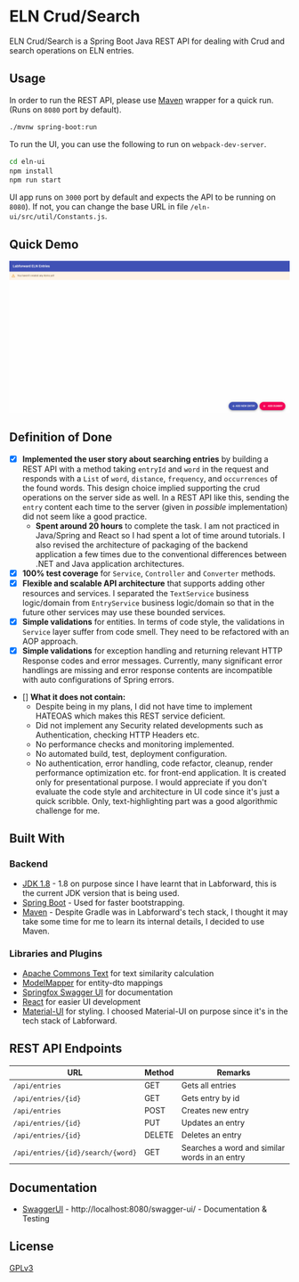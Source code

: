 # ELN Crud/Search

ELN Crud/Search is a Spring Boot Java REST API for dealing with Crud and search operations on ELN entries. 

## Usage

In order to run the REST API, please use [Maven](https://maven.apache.org/) wrapper for a quick run. (Runs on ```8080``` port by default).

```bash
./mvnw spring-boot:run
```

To run the UI, you can use the following to run on ```webpack-dev-server```.

```bash
cd eln-ui
npm install
npm run start
```

UI app runs on ```3000``` port by default and expects the API to be running on ```8080```). If not, you can change the base URL in file ```/eln-ui/src/util/Constants.js```.

## Quick Demo

![](eln-ui-demo.gif)

## Definition of Done

* [x] **Implemented the user story about searching entries** by building a REST API with a method taking ```entryId``` and ```word``` in the request and responds with a ```List``` of ```word```, ```distance```, ```frequency```, and ```occurrences``` of the found words. This design choice implied supporting the crud operations on the server side as well. In a REST API like this, sending the ```entry``` content each time to the server (given in *possible* implementation) did not seem like a good practice.
  * **Spent around 20 hours** to complete the task. I am not practiced in Java/Spring and React so I had spent a lot of time around tutorials. I also revised the architecture of packaging of the backend application a few times due to the conventional differences between .NET and Java application architectures.
* [x] **100% test coverage** for ```Service```, ```Controller``` and ```Converter``` methods.
* [x] **Flexible and scalable API architecture** that supports adding other resources and services. I separated the ```TextService``` business logic/domain from ```EntryService``` business logic/domain so that in the future other services may use these bounded services.
* [x] **Simple validations** for entities. In terms of code style, the validations in ```Service``` layer suffer from code smell. They need to be refactored with an AOP approach.
* [x] **Simple validations** for exception handling and returning relevant HTTP Response codes and error messages. Currently, many significant error handlings are missing and error response contents are incompatible with auto configurations of Spring errors.
* [] **What it does not contain:**
  * Despite being in my plans, I did not have time to implement HATEOAS  which makes this REST service deficient.
  * Did not implement any Security related developments such as Authentication, checking HTTP Headers etc.
  * No performance checks and monitoring implemented.
  * No automated build, test, deployment configuration.
  * No authentication, error handling, code refactor, cleanup, render performance optimization etc. for front-end application. It is created only for presentational purpose. I would appreciate if you don't evaluate the code style and architecture in UI code since it's just a quick scribble. Only, text-highlighting part was a good algorithmic challenge for me.

## Built With

### Backend

* 	[JDK 1.8](http://www.oracle.com/technetwork/java/javase/downloads/jdk8-downloads-2133151.html) - 1.8 on purpose since I have learnt that in Labforward, this is the current JDK version that is being used.
* 	[Spring Boot](https://spring.io/projects/spring-boot) - Used for faster bootstrapping.
* 	[Maven](https://maven.apache.org/) - Despite Gradle was in Labforward's tech stack, I thought it may take some time for me to learn its internal details, I decided to use Maven.

###  Libraries and Plugins

* 	[Apache Commons Text](https://mvnrepository.com/artifact/org.apache.commons/commons-text) for text similarity calculation
* 	[ModelMapper](https://mvnrepository.com/artifact/org.modelmapper/modelmapper) for entity-dto mappings
* 	[Springfox Swagger UI](https://mvnrepository.com/artifact/io.springfox/springfox-swagger-ui) for documentation
* 	[React](https://reactjs.org/) for easier UI development
* 	[Material-UI](https://material-ui.com/) for styling. I choosed Material-UI on purpose since it's in the tech stack of Labforward.

## REST API Endpoints

|  URL |  Method | Remarks |
|----------|--------------|--------------|
|`/api/entries`                      | GET     | Gets all entries                              |
|`/api/entries/{id}`                 | GET     | Gets entry by id                              |
|`/api/entries`                      | POST    | Creates new entry                             |
|`/api/entries/{id}`                 | PUT     | Updates an entry                              |
|`/api/entries/{id}`                 | DELETE  | Deletes an entry                              |
|`/api/entries/{id}/search/{word}`   | GET     | Searches a word and similar words in an entry |

## Documentation

* 	[SwaggerUI](http://localhost:8080/swagger-ui/) - http://localhost:8080/swagger-ui/ - Documentation & Testing

## License
[GPLv3](https://www.gnu.org/licenses/gpl-3.0.en.html)
